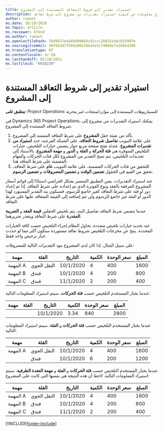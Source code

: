 ```yaml
---
title: استيراد تقدير إلى شروط التعاقد المستندة إلى المشروع
description: يقدم هذا الموضوع معلومات عن كيفية استيراد تقديرات من مشروع إلى شرط تعاقد.
author: rumant
ms.date: 10/19/2020
ms.topic: article
ms.reviewer: kfend
ms.author: rumant
ms.openlocfilehash: f8d9637e4a8bd09664c43ccc2b02514dc825997e
ms.sourcegitcommit: 40f68387f594180af64a5e5c748b6efa188bd300
ms.translationtype: HT
ms.contentlocale: ar-SA
ms.lasthandoff: 05/10/2021
ms.locfileid: "6010230"
---
```

# <a name="import-an-estimate-to-a-project-based-contract-line"></a>استيراد تقدير إلى شروط التعاقد المستندة إلى المشروع

_**ينطبق على:** Project Operations للسيناريوهات المستندة إلى موارد/منتجات غير مخزنة‬_

في Dynamics 365 Project Operations، يمكنك استيراد التقديرات من مشروع إلى شروط التعاقد المستندة إلى المشروع.

1. تأكد من تعبئة حقل **المشروع** على شرط التعاقد المستند إلى المشروع.
2. على علامة التبويب **تفاصيل شروط التعاقد**، على الشبكة الفرعية، حدد **استيراد من تقديرات المشروع**. عندئذ تفتح صفحة مربع حوار يتضمن خيارات التلخيص. خيارات التلخيص المتوفرة هي **فئة الحركة** و **الفئة** و **الدور** و **مهمة المشروع**. بالاستناد إلى تحديدات التلخيص، يتم نسخ التقدير من المشروع لكل فئات الحركات والمهام المضمنة على شرط التعاقد هذا. 
3. للتحقق من فئات الحركات المضمنة، على علامة التبويب **عام** على شرط التعاقد، تحقق من القيم في الحقول **تضمين الوقت** و **تضمين المصروفات** و **تضمين الرسوم**.

عند استيراد التقديرات، يعين التطبيق التسعير بشكل افتراضي استنادًا إلى قوائم أسعار المشروع المرفقة بالعقد ونوع الفوترة الذي تم إعداده على شرط التعاقد. إذا تم إعداد دور أو فئة على شرط التعاقد كغير خاضع للرسوم، فسيكون بند التقدير المستورد لهذا الدور أو الفئة غير خاضع للرسوم ولن تتم إضافته إلى القيمة المتعاقد عليها على شرط التعاقد.

عندما يتضمن شرط التعاقد تفاصيل البند، يتم تلخيص الحقلين **قيمة العقد** و **الضريبة المقدرة** على شرط التعاقد ويتعذر تحريرهما.

عند تحديد خيارات تلخيص متعددة، يحاول النظام إجراء التلخيص حسب كافة الخيارات المحددة. ينتج عن مخرجات التلخيص شروط تعاقد مستوردة ستكون أكثر مما لو حددت خيار ترخيص واحد فقط.

على سبيل المثال، إذا كان لدى المشروع بنود التقديرات التالية للمصروفات:

| مهمة | الفئة | التاريخ‬ | الكمية | سعر الوحدة | المبلغ |
| --- | --- | --- | --- | --- | --- |
| المهمة A | النقل الجوي | 10/1/2020 | 4 | 400 | 1600 |
| المهمة B | فندق | 10/1/2020 | 4 | 200 | 800 |
| المهمة C | فندق | 11/1/2020 | 2 | 200 | 400 |

عندما يختار المستخدم التلخيص حسب **فئة الحركات**، سيتم استيراد المعلومات التالية:

| مهمة | الفئة | التاريخ‬ | الكمية | سعر الوحدة | المبلغ |
| --- | --- | --- | --- | --- | --- |
| &nbsp;  | &nbsp;  | 10/1/2020 | 3.34 | 840 | 2800 |

عندما يختار المستخدم التلخيص حسب **فئة الحركات** و **الفئة**، سيتم استيراد المعلومات التالية:

| مهمة | الفئة | التاريخ‬ | الكمية | سعر الوحدة | المبلغ |
| --- | --- | --- | --- | --- | --- |
| المهمة A | النقل الجوي | 10/1/2020 | 4 | 400 | 1600 |
| &nbsp;  | فندق | 10/1/2020 | 6 | 200 | 1200 |

عندما يختار المستخدم التلخيص حسب **فئة الحركات** و **الفئة** و **مهمة العقدة الطرفية**، سيتم استيراد المعلومات التالية. لاحظ أن هذه النتيجة هي نفسها التي كانت على المشروع:

| مهمة | الفئة | التاريخ‬ | الكمية | سعر الوحدة | المبلغ |
| --- | --- | --- | --- | --- | --- |
| المهمة A | النقل الجوي | 10/1/2020 | 4 | 400 | 1600 |
| المهمة B | فندق | 10/1/2020 | 4 | 200 | 800 |
| المهمة C | فندق | 11/1/2020 | 2 | 200 | 400 |


[!INCLUDE[footer-include](../includes/footer-banner.md)]